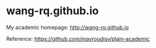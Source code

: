 # wang-rq.github.io

My academic homepage: http://wang-rq.github.io

Reference: https://github.com/mavroudisv/plain-academic
